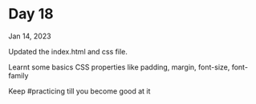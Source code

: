 # Day 18

Jan 14, 2023

Updated the index.html and css file. <br>

Learnt some basics CSS properties like padding, margin, font-size, font-family

Keep #practicing till you become good at it
